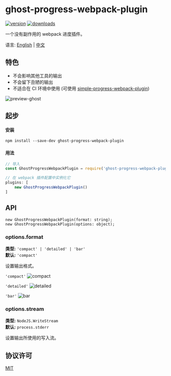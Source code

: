 # ghost-progress-webpack-plugin
[![version](https://img.shields.io/npm/v/ghost-progress-webpack-plugin.svg)](https://www.npmjs.com/package/ghost-progress-webpack-plugin)
[![downloads](https://img.shields.io/npm/dt/ghost-progress-webpack-plugin.svg)](https://www.npmjs.com/package/ghost-progress-webpack-plugin)

一个没有副作用的 webpack 进度插件。

语言: [English](https://github.com/ZSkycat/ghost-progress-webpack-plugin) | [中文](https://github.com/ZSkycat/ghost-progress-webpack-plugin/blob/master/README.zh.md)

## 特色
- 不会影响其他工具的输出
- 不会留下丑陋的输出
- 不适合在 CI 环境中使用 (可使用 [simple-progress-webpack-plugin](https://github.com/dominique-mueller/simple-progress-webpack-plugin))

![preview-ghost](https://user-images.githubusercontent.com/20368649/42288692-5ee77a00-7fee-11e8-9480-eeac3469a8a8.gif)

## 起步
#### 安装
```
npm install --save-dev ghost-progress-webpack-plugin
```

#### 用法
```javascript
// 导入
const GhostProgressWebpackPlugin = require('ghost-progress-webpack-plugin').GhostProgressWebpackPlugin;

// 在 webpack 插件配置中实例化它
plugins: [
    new GhostProgressWebpackPlugin()
]
```

## API
```
new GhostProgressWebpackPlugin(format: string);
new GhostProgressWebpackPlugin(options: object);
```

### options.format
**类型:** `'compact' | 'detailed' | 'bar'`<br>
**默认:** `'compact'`<br>

设置输出格式。

`'compact'`
![compact](https://user-images.githubusercontent.com/20368649/42299306-0ae667fa-803d-11e8-984b-967353a51664.gif)

`'detailed'`
![detailed](https://user-images.githubusercontent.com/20368649/42288705-6b298f42-7fee-11e8-8110-73ce4e6eac68.gif)

`'bar'`
![bar](https://user-images.githubusercontent.com/20368649/42288706-7026daa4-7fee-11e8-9b76-d2c8064e3f2e.gif)

### options.stream
**类型:** `NodeJS.WriteStream`<br>
**默认:** `process.stderr`<br>

设置输出所使用的写入流。

## 协议许可
[MIT](https://github.com/ZSkycat/ghost-progress-webpack-plugin/blob/master/LICENSE.txt)
